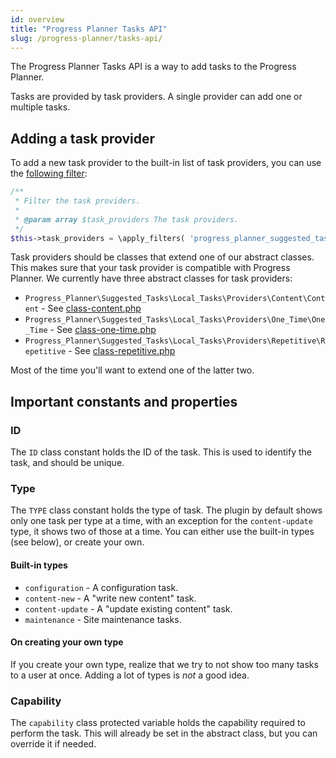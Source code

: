 ```yaml
---
id: overview
title: "Progress Planner Tasks API"
slug: /progress-planner/tasks-api/
---
```


The Progress Planner Tasks API is a way to add tasks to the Progress Planner.

Tasks are provided by task providers. A single provider can add one or multiple tasks. 

## Adding a task provider
To add a new task provider to the built-in list of task providers, you can use the [following filter](https://github.com/ProgressPlanner/progress-planner/blob/main/classes/class-suggested-tasks.php):

```php
/**
 * Filter the task providers.
 *
 * @param array $task_providers The task providers.
 */
$this->task_providers = \apply_filters( 'progress_planner_suggested_tasks_providers', $this->task_providers );
```

Task providers should be classes that extend one of our abstract classes. This makes sure that your task provider is compatible with Progress Planner.
We currently have three abstract classes for task providers:

- `Progress_Planner\Suggested_Tasks\Local_Tasks\Providers\Content\Content` - See [class-content.php](https://github.com/ProgressPlanner/progress-planner/blob/main/classes/suggested-tasks/local-tasks/providers/content/class-content.php)
- `Progress_Planner\Suggested_Tasks\Local_Tasks\Providers\One_Time\One_Time` - See [class-one-time.php](https://github.com/ProgressPlanner/progress-planner/blob/main/classes/suggested-tasks/local-tasks/providers/one-time/class-one-time.php)
- `Progress_Planner\Suggested_Tasks\Local_Tasks\Providers\Repetitive\Repetitive` - See [class-repetitive.php](https://github.com/ProgressPlanner/progress-planner/blob/main/classes/suggested-tasks/local-tasks/providers/repetitive/class-repetitive.php)

Most of the time you'll want to extend one of the latter two.

## Important constants and properties

### ID
The `ID` class constant holds the ID of the task. This is used to identify the task, and should be unique.

### Type
The `TYPE` class constant holds the type of task. The plugin by default shows only one task per type at a time, with an exception for the `content-update` type, it shows two of those at a time. You can either use the built-in types (see below), or create your own.

#### Built-in types

- `configuration` - A configuration task.
- `content-new` - A "write new content" task.
- `content-update` - A "update existing content" task.
- `maintenance` - Site maintenance tasks.

#### On creating your own type

If you create your own type, realize that we try to not show too many tasks to a user at once. Adding a lot of types is _not_ a good idea.


### Capability
The `capability` class protected variable holds the capability required to perform the task. This will already be set in the abstract class, but you can override it if needed.